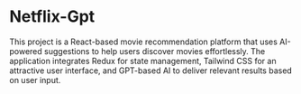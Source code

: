 # Netflix-Gpt
This project is a React-based movie recommendation platform that uses AI-powered suggestions to help users discover movies effortlessly. The application integrates Redux for state management, Tailwind CSS for an attractive user interface, and GPT-based AI to deliver relevant results based on user input.
